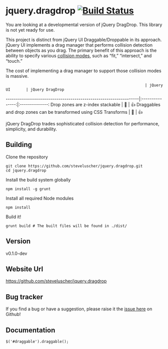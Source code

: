 # jquery.dragdrop [![Build Status](https://travis-ci.org/steveluscher/jquery.dragdrop.png)](https://travis-ci.org/steveluscher/jquery.dragdrop)

You are looking at a developmental version of jQuery DragDrop. This library is not yet ready for use.

This project is distinct from jQuery UI Draggable/Droppable in its approach. jQuery UI implements a drag manager that performs collision detection between objects as you drag. The primary benefit of this approach is the ability to specify various [collision modes](http://api.jqueryui.com/droppable/#option-tolerance), such as “fit,” “intersect,” and “touch.”

The cost of implementing a drag manager to support those collision modes is massive.

                                                                  | jQuery UI       | jQuery DragDrop
------------------------------------------------------------------|:---------------:|:--------------:
Drop zones are z-index stackable                                  | :no_entry_sign: | :+1:
Draggables and drop zones can be transformed using CSS Transforms | :no_entry_sign: | :+1:

jQuery DragDrop trades sophisticated collision detection for performance, simplicity, and durability.

## Building

Clone the repository

    git clone https://github.com/steveluscher/jquery.dragdrop.git
    cd jquery.dragdrop

Install the build system globally

    npm install -g grunt

Install all required Node modules

    npm install

Build it!

    grunt build # The built files will be found in ./dist/

## Version

v0.1.0-dev

## Website Url

https://github.com/steveluscher/jquery.dragdrop

## Bug tracker

If you find a bug or have a suggestion, please raise it the [issue here](https://github.com/steveluscher/jquery.dragdop/issues) on Github!

## Documentation

    $('#draggable').draggable();
